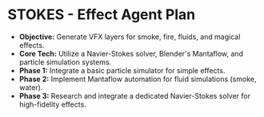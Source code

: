 # STOKES - Effect Agent Plan

- **Objective:** Generate VFX layers for smoke, fire, fluids, and magical effects.
- **Core Tech:** Utilize a Navier-Stokes solver, Blender's Mantaflow, and particle simulation systems.
- **Phase 1:** Integrate a basic particle simulator for simple effects.
- **Phase 2:** Implement Mantaflow automation for fluid simulations (smoke, water).
- **Phase 3:** Research and integrate a dedicated Navier-Stokes solver for high-fidelity effects.
